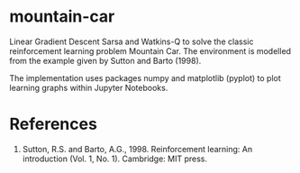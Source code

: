 # mountain-car
Linear Gradient Descent Sarsa and Watkins-Q to solve the classic reinforcement learning problem Mountain Car. The environment is modelled from the example given by Sutton and Barto (1998).

The implementation uses packages numpy and matplotlib (pyplot) to plot learning graphs within Jupyter Notebooks.

# References
1. Sutton, R.S. and Barto, A.G., 1998. Reinforcement learning: An introduction (Vol. 1, No. 1). Cambridge: MIT press.

